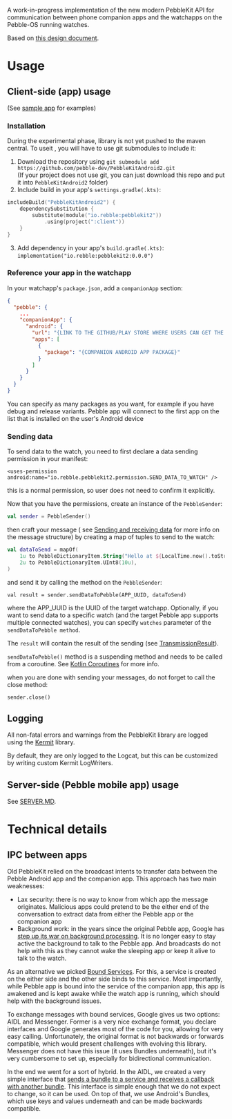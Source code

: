 A work-in-progress implementation of the new modern PebbleKit API for communication between phone companion apps and
the watchapps on the Pebble-OS running watches.

Based
on [this design document](https://docs.google.com/document/d/1BcX7W9HEBays5puwcRQh1GzClyHc014IRzEIuk7lLuk/edit?tab=t.0).

# Usage

## Client-side (app) usage

(See [sample app](sample) for examples)

### Installation

During the experimental phase, library is not yet pushed to the maven central. To useit , you will have to use git
submodules
to include it:

1. Download the repository using `git submodule add https://github.com/pebble-dev/PebbleKitAndroid2.git`    
   (If your project does not use git, you can just download this repo and put it into `PebbleKitAndroid2` folder)
2. Include build in your app's `settings.gradle(.kts)`:

```kotlin
includeBuild("PebbleKitAndroid2") {
    dependencySubstitution {
        substitute(module("io.rebble:pebblekit2"))
            .using(project(":client"))
    }
}
```

3. Add dependency in your app's `build.gradle(.kts)`: `implementation("io.rebble:pebblekit2:0.0.0")`

### Reference your app in the watchapp

In your watchapp's `package.json`, add a `companionApp` section:

```json
{
  "pebble": {
    ...
    "companionApp": {
      "android": {
        "url": "{LINK TO THE GITHUB/PLAY STORE WHERE USERS CAN GET THE COMPANION APP}",
        "apps": [
          {
            "package": "{COMPANION ANDROID APP PACKAGE}"
          }
        ]
      }
    }
  }
}
```

You can specify as many packages as you want, for example if you have debug and release variants. Pebble app will
connect to the first app on the list that is installed on the user's Android device

### Sending data

To send data to the watch, you need to first declare a data sending permission in your manifest:

`<uses-permission android:name="io.rebble.pebblekit2.permission.SEND_DATA_TO_WATCH" />`

this is a normal permission, so user does not need to confirm it explicitly.

Now that you have the permissions, create an instance of the `PebbleSender`:

```kotlin
val sender = PebbleSender()
```

then craft your message (
see [Sending and receiving data](https://developer.rebble.io/guides/communication/sending-and-receiving-data/)
for more info on the message structure) by creating a map of tuples to send to the watch:

```kotlin
val dataToSend = mapOf(
    1u to PebbleDictionaryItem.String("Hello at ${LocalTime.now().toString()}"),
    2u to PebbleDictionaryItem.UInt8(10u),
)
```

and send it by calling the method on the `PebbleSender`:

`val result = sender.sendDataToPebble(APP_UUID, dataToSend)`

where the APP_UUID is the UUID of the target watchapp. Optionally, if you want to send data to a specific watch
(and the target Pebble app supports multiple connected watches), you can specify `watches` parameter of the
`sendDataToPebble method`.

The `result` will contain the result of the sending
(see [TransmissionResult](common/src/main/kotlin/io/rebble/pebblekit2/common/model/TransmissionResult.kt)).

`sendDataToPebble()` method is a suspending method and needs to be called from a coroutine. See
[Kotlin Coroutines](https://kotlinlang.org/docs/coroutines-overview.html) for more info.

when you are done with sending your messages, do not forget to call the close method:

`sender.close()`

## Logging

All non-fatal errors and warnings from the PebbleKit library are logged using the
[Kermit](https://kermit.touchlab.co) library.

By default, they are only logged to the Logcat, but this can be customized by writing custom Kermit
LogWriters.

## Server-side (Pebble mobile app) usage

See [SERVER.MD](docs/SERVER.MD).

# Technical details

## IPC between apps

Old PebbleKit relied on the broadcast intents to transfer data between the Pebble Android app and the
companion app. This approach has two main weaknesses:

* Lax security: there is no way to know from which app the message originates. Malicious apps could
  pretend to be the either end of the conversation to extract data from either the Pebble app or
  the companion app
* Background work: in the years since the original Pebble app, Google has
  [step up its war on background processing](https://dontkillmyapp.com/). It is no longer easy to
  stay active the background to talk to the Pebble app. And broadcasts do not help with this
  as they cannot wake the sleeping app or keep it alive to talk to the watch.

As an alternative we picked
[Bound Services](https://developer.android.com/develop/background-work/services/bound-services). For this,
a service is created on the either side and the other side binds to this service. Most importantly,
while Pebble app is bound into the service of the companion app, this app is awakened and is kept
awake while the watch app is running, which should help with the background issues.

To exchange messages with bound services, Google gives us two options: AIDL and Messenger. Former
is a very nice exchange format, you declare interfaces and Google generates most of the code for you,
allowing for very easy calling. Unfortunately, the original format is not backwards or forwards compatible,
which would present challenges with evolving this library. Messenger does not have this issue
(it uses Bundles underneath), but it's very cumbersome to set up, especially for bidirectional communication.

In the end we went for a sort of hybrid. In the AIDL, we created a very simple interface that
[sends a bundle to a service and receives a callback with another bundle](common/src/main/aidl/io/rebble/pebblekit2/common/UniversalRequestResponse.aidl).
This interface is simple enough that we do not expect to change, so it can be used. On top of that, we use
Android's Bundles, which use keys and values underneath and can be made backwards compatible.


